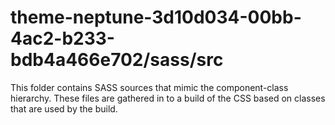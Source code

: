 # theme-neptune-3d10d034-00bb-4ac2-b233-bdb4a466e702/sass/src

This folder contains SASS sources that mimic the component-class hierarchy. These files
are gathered in to a build of the CSS based on classes that are used by the build.

